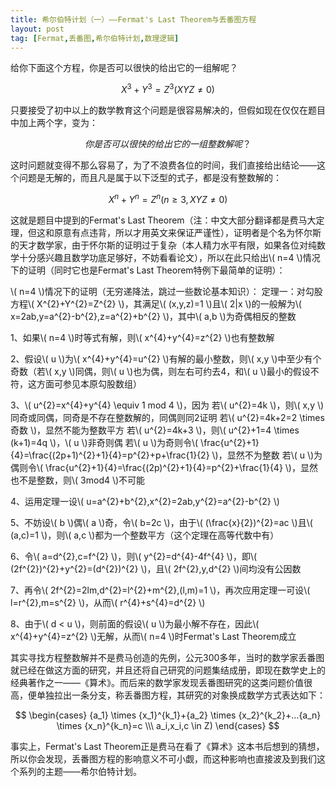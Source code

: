 ```yaml
---
title: 希尔伯特计划（一）——Fermat's Last Theorem与丢番图方程
layout: post
tag: [Fermat,丢番图,希尔伯特计划,数理逻辑]
---
```



给你下面这个方程，你是否可以很快的给出它的一组解呢？

$$ X^{3}+Y^{3}=Z^{3} (XYZ \neq 0) $$

只要接受了初中以上的数学教育这个问题是很容易解决的，但假如现在仅仅在题目中加上两个字，变为：

$$ 你是否可以很快的给出它的一组整数解呢？$$

这时问题就变得不那么容易了，为了不浪费各位的时间，我们直接给出结论——这个问题是无解的，而且凡是属于以下泛型的式子，都是没有整数解的：

$$ X^{n}+Y^{n}=Z^{n} (n \ge 3, XYZ \neq 0) $$

这就是题目中提到的Fermat's Last Theorem（注：中文大部分翻译都是费马大定理，但这和原意有点违背，所以才用英文来保证严谨性），证明者是个名为怀尔斯的天才数学家，由于怀尔斯的证明过于复杂（本人精力水平有限，如果各位对纯数学十分感兴趣且数学功底足够好，不妨看看论文），所以在此只给出\\( n=4 \\)情况下的证明（同时它也是Fermat's Last Theorem特例下最简单的证明）：

\\( n=4 \\)情况下的证明（无穷递降法，跳过一些数论基本知识）：
定理一：对勾股方程\\( X^{2}+Y^{2}=Z^{2} \\)，其满足\\( (x,y,z)=1 \\)且\\( 2|x \\)的一般解为\\( x=2ab,y=a^{2}-b^{2},z=a^{2}+b^{2} \\)，其中\\( a,b \\)为奇偶相反的整数

1、如果\\( n=4 \\)时等式有解，则\\( x^{4}+y^{4}=z^{2} \\)也有整数解

2、假设\\( u \\)为\\( x^{4}+y^{4}=u^{2} \\)有解的最小整数，则\\( x,y \\)中至少有个奇数（若\\( x,y \\)同偶，则\\( u \\)也为偶，则左右可约去4，和\\( u \\)最小的假设不符，这方面可参见本原勾股数组）

3、\\( u^{2}=x^{4}+y^{4} \equiv 1 mod 4 \\)，因为
    若\\( u^{2}=4k \\)，则\\( x,y \\)同奇或同偶，同奇是不存在整数解的，同偶则同2证明
    若\\( u^{2}=4k+2=2 \times 奇数 \\)，显然不能为整数平方
    若\\( u^{2}=4k+3 \\)，则\\( u^{2}+1=4 \times (k+1)=4q \\)，\\( u \\)非奇则偶
        若\\( u \\)为奇则令\\( \frac{u^{2}+1}{4}=\frac{(2p+1)^{2}+1}{4}=p^{2}+p+\frac{1}{2} \\)，显然不为整数
        若\\( u \\)为偶则令\\( \frac{u^{2}+1}{4}=\frac{(2p)^{2}+1}{4}=p^{2}+\frac{1}{4} \\)，显然也不是整数，则\\( 3mod4 \\)不可能

4、运用定理一设\\( u=a^{2}+b^{2},x^{2}=2ab,y^{2}=a^{2}-b^{2} \\)

5、不妨设\\( b \\)偶\\( a \\)奇，令\\( b=2c \\)，由于\\( (\frac{x}{2})^{2}=ac \\)且\\( (a,c)=1 \\)，则\\( a,c \\)都为一个整数平方（这个定理在高等代数中有）

6、令\\( a=d^{2},c=f^{2} \\)，则\\( y^{2}=d^{4}-4f^{4} \\)，即\\( (2f^{2})^{2}+y^{2}=(d^{2})^{2} \\)，且\\( 2f^{2},y,d^{2} \\)间均没有公因数

7、再令\\( 2f^{2}=2lm,d^{2}=l^{2}+m^{2},(l,m)=1 \\)，再次应用定理一可设\\( l=r^{2},m=s^{2} \\)，从而\\( r^{4}+s^{4}=d^{2} \\)

8、由于\\( d < u \\)，则前面的假设\\( u \\)为最小解不存在，因此\\( x^{4}+y^{4}=z^{2} \\)无解，从而\\( n=4 \\)时Fermat's Last Theorem成立

其实寻找方程整数解并不是费马创造的先例，公元300多年，当时的数学家丢番图就已经在做这方面的研究，并且还将自己研究的问题集结成册，即现在数学史上的经典著作之一——《算术》。而后来的数学家发现丢番图研究的这类问题价值很高，便单独拉出一条分支，称丢番图方程，其研究的对象换成数学方式表达如下：

$$
\begin{cases}
{a_1} \times {x_1}^{k_1}+{a_2} \times {x_2}^{k_2}+…{a_n} \times {x_n}^{k_n}=c \\\
a_i,x_i,c \in Z)
\end{cases}
$$

事实上，Fermat's Last Theorem正是费马在看了《算术》这本书后想到的猜想，所以你会发现，丢番图方程的影响意义不可小觑，而这种影响也直接波及到我们这个系列的主题——希尔伯特计划。
